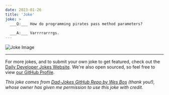 ```yaml
---
date: 2023-01-26
title: 'Joke'
joke: >
  ___Q:___ How do programming pirates pass method parameters?
  
  ___A:___ Varrrrarrrgs.
---
```



![Joke Image](https://private.xtrp.io/projects/DailyDeveloperJokes/public_image_server/images/5e1258d992c4e.png)

---

For more jokes, and to submit your own joke to get featured, check out the [Daily Developer Jokes Website](https://dailydeveloperjokes.github.io/). We're also open sourced, so feel free to view [our GitHub Profile](https://github.com/dailydeveloperjokes).


_This joke comes from [Dad-Jokes GitHub Repo by Wes Bos](https://github.com/wesbos/dad-jokes) (thank you!), whose owner has given me permission to use this joke with credit._

<!--
Joke text:
**Q:** How do programming pirates pass method parameters?

**A:** Varrrrarrrgs.
 -->


